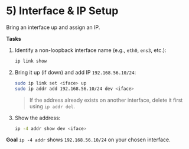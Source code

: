 # 5) Interface & IP Setup

Bring an interface up and assign an IP.

**Tasks**
1. Identify a non-loopback interface name (e.g., `eth0`, `ens3`, etc.):
   ```bash
   ip link show
   ```
2. Bring it up (if down) and add IP `192.168.56.10/24`:
   ```bash
   sudo ip link set <iface> up
   sudo ip addr add 192.168.56.10/24 dev <iface>
   ```
   > If the address already exists on another interface, delete it first using `ip addr del`.
3. Show the address:
   ```bash
   ip -4 addr show dev <iface>
   ```

**Goal**
`ip -4 addr` shows `192.168.56.10/24` on your chosen interface.
